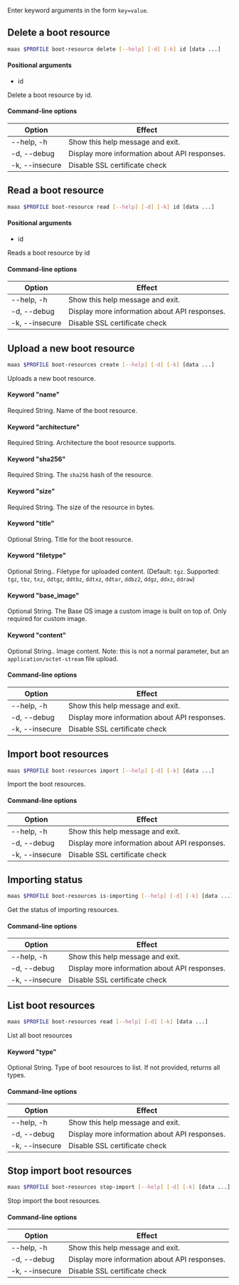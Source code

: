 Enter keyword arguments in the form `key=value`.

## Delete a boot resource

```bash
maas $PROFILE boot-resource delete [--help] [-d] [-k] id [data ...] 
```

#### Positional arguments
- id

Delete a boot resource by id.

#### Command-line options
| Option | Effect |
|-----|-----|
| --help, -h | Show this help message and exit. |
| -d, --debug | Display more information about API responses. |
| -k, --insecure | Disable SSL certificate check |

## Read a boot resource

```bash
maas $PROFILE boot-resource read [--help] [-d] [-k] id [data ...] 
```

#### Positional arguments
- id

Reads a boot resource by id

#### Command-line options
| Option | Effect |
|-----|-----|
| --help, -h | Show this help message and exit. |
| -d, --debug | Display more information about API responses. |
| -k, --insecure | Disable SSL certificate check |

## Upload a new boot resource

```bash
maas $PROFILE boot-resources create [--help] [-d] [-k] [data ...] 
```

Uploads a new boot resource.

#### Keyword "name"
Required String. Name of the boot resource.

#### Keyword "architecture"
Required String. Architecture the boot resource supports.

#### Keyword "sha256"
Required String. The ``sha256`` hash of the resource.

#### Keyword "size"
Required String. The size of the resource in bytes.

#### Keyword "title"
Optional String. Title for the boot resource.

#### Keyword "filetype"
Optional String.. Filetype for uploaded content. (Default: ``tgz``. Supported: ``tgz``, ``tbz``, ``txz``, ``ddtgz``, ``ddtbz``, ``ddtxz``, ``ddtar``, ``ddbz2``, ``ddgz``, ``ddxz``, ``ddraw``)

#### Keyword "base_image"
Optional String. The Base OS image a custom image is built on top of. Only required for custom image.

#### Keyword "content"
Optional String.. Image content. Note: this is not a normal parameter, but an ``application/octet-stream`` file upload.

#### Command-line options
| Option | Effect |
|-----|-----|
| --help, -h | Show this help message and exit. |
| -d, --debug | Display more information about API responses. |
| -k, --insecure | Disable SSL certificate check |

## Import boot resources

```bash
maas $PROFILE boot-resources import [--help] [-d] [-k] [data ...] 
```

Import the boot resources. 

#### Command-line options
| Option | Effect |
|-----|-----|
| --help, -h | Show this help message and exit. |
| -d, --debug | Display more information about API responses. |
| -k, --insecure | Disable SSL certificate check |

## Importing status

```bash
maas $PROFILE boot-resources is-importing [--help] [-d] [-k] [data ...] 
```

Get the status of importing resources. 

#### Command-line options
| Option | Effect |
|-----|-----|
| --help, -h | Show this help message and exit. |
| -d, --debug | Display more information about API responses. |
| -k, --insecure | Disable SSL certificate check |

## List boot resources

```bash
maas $PROFILE boot-resources read [--help] [-d] [-k] [data ...] 
```

List all boot resources

#### Keyword "type"
Optional String. Type of boot resources to list. If not provided, returns all types.

#### Command-line options
| Option | Effect |
|-----|-----|
| --help, -h | Show this help message and exit. |
| -d, --debug | Display more information about API responses. |
| -k, --insecure | Disable SSL certificate check |

## Stop import boot resources

```bash
maas $PROFILE boot-resources stop-import [--help] [-d] [-k] [data ...] 
```

Stop import the boot resources. 

#### Command-line options
| Option | Effect |
|-----|-----|
| --help, -h | Show this help message and exit. |
| -d, --debug | Display more information about API responses. |
| -k, --insecure | Disable SSL certificate check |

